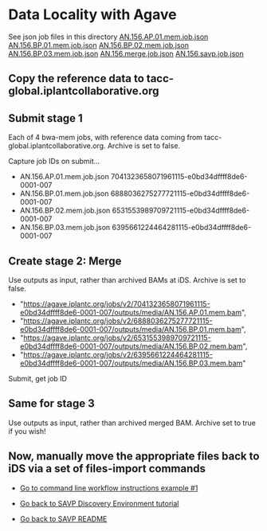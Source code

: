 # Data Locality with Agave

See json job files in this directory
[AN.156.AP.01.mem.job.json](AN.156.AP.01.mem.job.json)
[AN.156.BP.01.mem.job.json](AN.156.BP.01.mem.job.json)
[AN.156.BP.02.mem.job.json](AN.156.BP.02.mem.job.json)
[AN.156.BP.03.mem.job.json](AN.156.BP.03.mem.job.json)
[AN.156.merge.job.json](AN.156.merge.job.json)
[AN.156.savp.job.json](AN.156.savp.job.json)

## Copy the reference data to tacc-global.iplantcollaborative.org

## Submit stage 1

Each of 4 bwa-mem jobs, with reference data coming from tacc-global.iplantcollaborative.org. Archive is set to false.

Capture job IDs on submit...

* AN.156.AP.01.mem.job.json   7041323658071961115-e0bd34dffff8de6-0001-007
* AN.156.BP.01.mem.job.json   6888036275277721115-e0bd34dffff8de6-0001-007
* AN.156.BP.02.mem.job.json   6531553989709721115-e0bd34dffff8de6-0001-007
* AN.156.BP.03.mem.job.json   6395661224464281115-e0bd34dffff8de6-0001-007

## Create stage 2: Merge

Use outputs as input, rather than archived BAMs at iDS. Archive is set to false.

* "https://agave.iplantc.org/jobs/v2/7041323658071961115-e0bd34dffff8de6-0001-007/outputs/media/AN.156.AP.01.mem.bam",
* "https://agave.iplantc.org/jobs/v2/6888036275277721115-e0bd34dffff8de6-0001-007/outputs/media/AN.156.BP.01.mem.bam",
* "https://agave.iplantc.org/jobs/v2/6531553989709721115-e0bd34dffff8de6-0001-007/outputs/media/AN.156.BP.02.mem.bam",
* "https://agave.iplantc.org/jobs/v2/6395661224464281115-e0bd34dffff8de6-0001-007/outputs/media/AN.156.BP.03.mem.bam"

Submit, get job ID

## Same for stage 3

Use outputs as input, rather than archived merged BAM. Archive set to true if you wish!

## Now, manually move the appropriate files back to iDS via a set of files-import commands

* [Go to command line workflow instructions example #1](../example1/tutorial_savp_commandline_workflow.md)

* [Go back to SAVP Discovery Environment tutorial](../tutorial_savp.md)

* [Go back to SAVP README](../../README.md)
